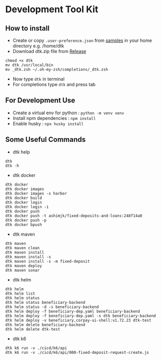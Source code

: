 # Development Tool Kit

## How to install
- Create or copy `.user-preference.json` from [samples](https://github.com/ajk-hub/dtk/blob/main/samples/.user-preference.json)
in your home directory e.g. /home/dtk 
- Download dtk.zip file from [Release](https://github.com/ajk-hub/dtk/releases)
```shell
chmod +x dtk
mv dtk /usr/local/bin
mv _dtk.zsh ~/.oh-my-zsh/completions/_dtk.zsh
```
- Now type `dtk` in terminal
- For completions type `dtk` and press tab


## For Development Use
- Create a virtual env for python : `python -m venv venv` 
- Install npm dependencies : `npm install`
- Enable husky : `npx husky install`

## Some Useful Commands
- dtk help
```
dtk
dtk -h
```

- dtk docker
```
dtk docker
dtk docker images
dtk docker images -s harbor
dtk docker build
dtk docker login
dtk docker login -i
dtk docker push
dtk docker push -t ashimjk/fixed-deposits-and-loans:248f14a0
dtk docker push -p
dtk docker bpush
```

- dtk maven
```
dtk maven
dtk maven clean
dtk maven install
dtk maven install -s
dtk maven install -s -m fixed-deposit
dtk maven deploy
dtk maven sonar
```

- dtk helm
```
dtk helm
dtk helm list
dtk helm status
dtk helm status beneficiary-backend
dtk helm status -d -s beneficiary-backend
dtk helm deploy -f beneficiary-dep.yaml beneficiary-backend
dtk helm deploy -f beneficiary-dep.yaml -s dtk beneficiary-backend
dtk helm deploy -v beneficiary,corpay-ui-shell:v1.72.23 dtk-test
dtk helm delete beneficiary-backend
dtk helm delete dtk-test
```

- dtk k6
```
dtk k6 run -v ./cicd/k6/api
dtk k6 run -v ./cicd/k6/api/000-fixed-deposit-request-create.js
```